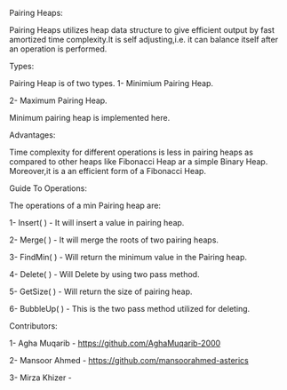Pairing Heaps:

Pairing Heaps utilizes heap data structure to give efficient output by fast amortized time complexity.It is self adjusting,i.e. it can balance itself after an operation is performed.

Types:

Pairing Heap is of two types. 1- Minimium Pairing Heap.

2- Maximum Pairing Heap.

Minimum pairing heap is implemented here.

Advantages:

Time complexity for different operations is less in pairing heaps as compared to other heaps like Fibonacci Heap ar a simple Binary Heap. Moreover,it is a an efficient form of a Fibonacci Heap.

Guide To Operations:

The operations of a min Pairing heap are:

1- Insert( ) - It will insert a value in pairing heap.

2- Merge( ) - It will merge the roots of two pairing heaps.

3- FindMin( ) -  Will return the minimum value in the Pairing heap.

4- Delete( ) - Will Delete by using two pass method.

5- GetSize( ) - Will return the size of pairing heap.

6- BubbleUp( ) -  This is the two pass method utilized for deleting.

Contributors:

1- Agha Muqarib - https://github.com/AghaMuqarib-2000

2- Mansoor Ahmed - https://github.com/mansoorahmed-asterics

3- Mirza Khizer -
